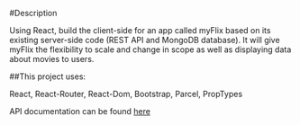 #Description

Using React, build the client-side for an app called myFlix based on its
existing server-side code (REST API and MongoDB database). It will give myFlix the flexibility to scale and change in scope as well as displaying data about movies to users.

##This project uses:

React,
React-Router,
React-Dom,
Bootstrap,
Parcel,
PropTypes

API documentation can be found [here](https://github.com/st-doval17/movie_api)
